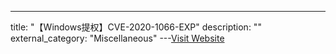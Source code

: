 ---
title: "【Windows提权】CVE-2020-1066-EXP"
description: ""
external_category: "Miscellaneous"
---[Visit Website](https://github.com/cbwang505/CVE-2020-1066-EXP)

